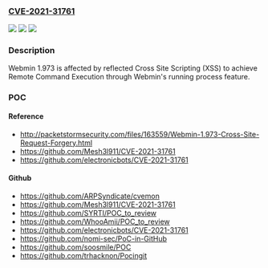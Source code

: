 ### [CVE-2021-31761](https://cve.mitre.org/cgi-bin/cvename.cgi?name=CVE-2021-31761)
![](https://img.shields.io/static/v1?label=Product&message=n%2Fa&color=blue)
![](https://img.shields.io/static/v1?label=Version&message=n%2Fa&color=blue)
![](https://img.shields.io/static/v1?label=Vulnerability&message=n%2Fa&color=brighgreen)

### Description

Webmin 1.973 is affected by reflected Cross Site Scripting (XSS) to achieve Remote Command Execution through Webmin's running process feature.

### POC

#### Reference
- http://packetstormsecurity.com/files/163559/Webmin-1.973-Cross-Site-Request-Forgery.html
- https://github.com/Mesh3l911/CVE-2021-31761
- https://github.com/electronicbots/CVE-2021-31761

#### Github
- https://github.com/ARPSyndicate/cvemon
- https://github.com/Mesh3l911/CVE-2021-31761
- https://github.com/SYRTI/POC_to_review
- https://github.com/WhooAmii/POC_to_review
- https://github.com/electronicbots/CVE-2021-31761
- https://github.com/nomi-sec/PoC-in-GitHub
- https://github.com/soosmile/POC
- https://github.com/trhacknon/Pocingit

